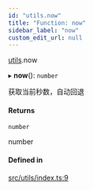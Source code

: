 ```yaml
---
id: "utils.now"
title: "Function: now"
sidebar_label: "now"
custom_edit_url: null
---
```


[utils](../namespaces/utils.md).now

▸ **now**(): `number`

获取当前秒数，自动回退

#### Returns

`number`

number

#### Defined in

[src/utils/index.ts:9](https://github.com/sakitam-gis/vis-engine/blob/master/src/utils/index.ts#L9)
